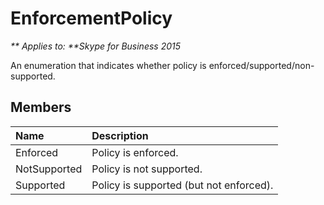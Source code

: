 
# EnforcementPolicy


_** Applies to: **Skype for Business 2015_

An enumeration that indicates whether policy is enforced/supported/non-supported.
            
## Members



|**Name**|**Description**|
|:-----|:-----|
|Enforced|Policy is enforced.|
|NotSupported|Policy is not supported.|
|Supported|Policy is supported (but not enforced).|
